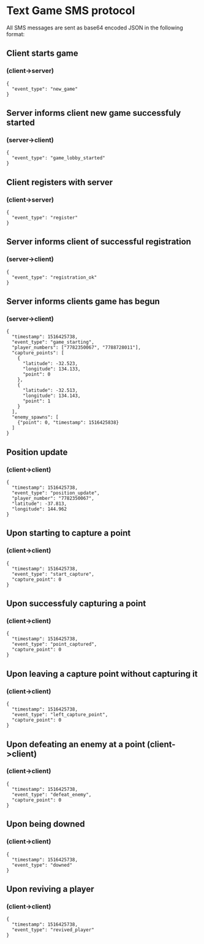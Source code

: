 # Text Game SMS protocol

All SMS messages are sent as base64 encoded JSON in the following format:

## Client starts game
### (client->server)
```
{
  "event_type": "new_game"
}
```

## Server informs client new game successfuly started
### (server->client)
```
{
  "event_type": "game_lobby_started"
}
```

## Client registers with server
### (client->server)
```
{
  "event_type": "register"
}
```

## Server informs client of successful registration
### (server->client)
```
{
  "event_type": "registration_ok"
}
```

## Server informs clients game has begun
### (server->client)
```
{
  "timestamp": 1516425738,
  "event_type": "game_starting",
  "player_numbers": ["7782350067", "7788728011"],
  "capture_points": [
    {
      "latitude": -32.523,
      "longitude": 134.133,
      "point": 0
    },
    {
      "latitude": -32.513,
      "longitude": 134.143,
      "point": 1
    }
  ],
  "enemy_spawns": [
    {"point": 0, "timestamp": 1516425838}
  ]
}
```

## Position update
### (client->client)
```
{
  "timestamp": 1516425738,
  "event_type": "position_update",
  "player_number": "7782350067",
  "latitude": -37.813,
  "longitude": 144.962
}
```

## Upon starting to capture a point
### (client->client)
```
{
  "timestamp": 1516425738,
  "event_type": "start_capture",
  "capture_point": 0
}
```

## Upon successfuly capturing a point
### (client->client)
```
{
  "timestamp": 1516425738,
  "event_type": "point_captured",
  "capture_point": 0
}
```

## Upon leaving a capture point without capturing it
### (client->client)
```
{
  "timestamp": 1516425738,
  "event_type": "left_capture_point",
  "capture_point": 0
}
```

## Upon defeating an enemy at a point (client->client)
### (client->client)
```
{
  "timestamp": 1516425738,
  "event_type": "defeat_enemy",
  "capture_point": 0
}
```

## Upon being downed
### (client->client)
```
{
  "timestamp": 1516425738,
  "event_type": "downed"
}
```

## Upon reviving a player
### (client->client)
```
{
  "timestamp": 1516425738,
  "event_type": "revived_player"
}
```